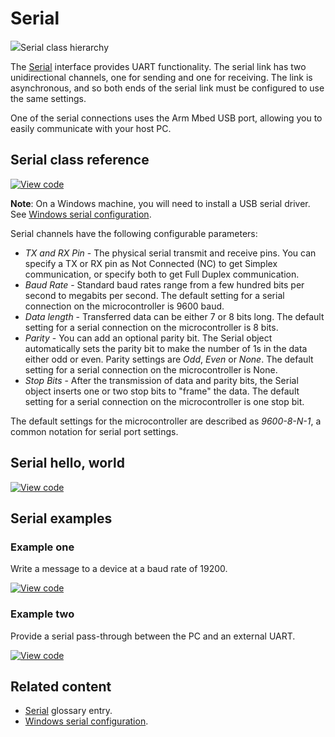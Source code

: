 # Serial

<span class="images">![](https://os.mbed.com/docs/v5.11/mbed-os-api-doxy/classmbed_1_1_serial.png)<span>Serial class hierarchy</span></span>

The [Serial](../introduction/glossary.html) interface provides UART functionality. The serial link has two unidirectional channels, one for sending and one for receiving. The link is asynchronous, and so both ends of the serial link must be configured to use the same settings.

One of the serial connections uses the Arm Mbed USB port, allowing you to easily communicate with your host PC.

## Serial class reference

[![View code](https://www.mbed.com/embed/?type=library)](https://os.mbed.com/docs/v5.11/mbed-os-api-doxy/classmbed_1_1_serial.html)

<span class="notes">**Note**: On a Windows machine, you will need to install a USB serial driver. See [Windows serial configuration](../tutorials/windows-serial-driver.html).</span>

Serial channels have the following configurable parameters:

  - _TX and RX Pin_ - The physical serial transmit and receive pins. You can specify a TX or RX pin as Not Connected (NC) to get Simplex communication, or specify both to get Full Duplex communication.
  - _Baud Rate_ - Standard baud rates range from a few hundred bits per second to megabits per second. The default setting for a serial connection on the microcontroller is 9600 baud.
  - _Data length_ - Transferred data can be either 7 or 8 bits long. The default setting for a serial connection on the microcontroller is 8 bits.
  - _Parity_ - You can add an optional parity bit. The Serial object automatically sets the parity bit to make the number of 1s in the data either odd or even. Parity settings are *Odd*, *Even* or *None*. The default setting for a serial connection on the microcontroller is None.
  - _Stop Bits_ - After the transmission of data and parity bits, the Serial object inserts one or two stop bits to "frame" the data. The default setting for a serial connection on the microcontroller is one stop bit.

The default settings for the microcontroller are described as _9600-8-N-1_, a common notation for serial port settings.

## Serial hello, world

[![View code](https://www.mbed.com/embed/?url=https://os.mbed.com/teams/mbed_example/code/Serial_HelloWorld/)](https://os.mbed.com/teams/mbed_example/code/Serial_HelloWorld/file/18e08b8afd16/main.cpp)

## Serial examples

### Example one

Write a message to a device at a baud rate of 19200.

[![View code](https://www.mbed.com/embed/?url=https://os.mbed.com/teams/mbed_example/code/Serial_ex_1/)](https://os.mbed.com/teams/mbed_example/code/Serial_ex_1/file/40997137fc4d/main.cpp)

### Example two

Provide a serial pass-through between the PC and an external UART.

[![View code](https://www.mbed.com/embed/?url=https://os.mbed.com/teams/mbed_example/code/Serial_ex_2/)](https://os.mbed.com/teams/mbed_example/code/Serial_ex_2/file/4cf190502c9e/main.cpp)

## Related content

- [Serial](../introduction/glossary.html) glossary entry.
- [Windows serial configuration](../tutorials/windows-serial-driver.html).
